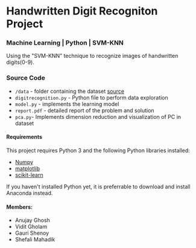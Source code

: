# Handwritten Digit Recogniton Project
### Machine Learning | Python | SVM-KNN

Using the "SVM-KNN" technique to recognize images of handwritten digits(0-9).

### Source Code
- `/data` - folder containing the dataset [source](http://yann.lecun.com/exdb/mnist/index.html)
- `digitrecognition.py` - Python file to perform data exploration
- `model.py` - implements the learning model
- `report.pdf` - detailed report of the problem and solution
- `pca.py`- Implements dimension reduction and visualization of PC in dataset

#### Requirements
This project requires Python 3 and the following Python libraries installed:
- [Numpy](http://www.numpy.org/)
- [matplotlib](http://matplotlib.org/)
- [scikit-learn](http://scikit-learn.org/stable/)

If you haven't installed Python yet, it is preferrable to download and install Anaconda instead.

#### Members:
- Anujay Ghosh
- Vidit Gholam
- Gauri Shenoy
- Shefali Mahadik

